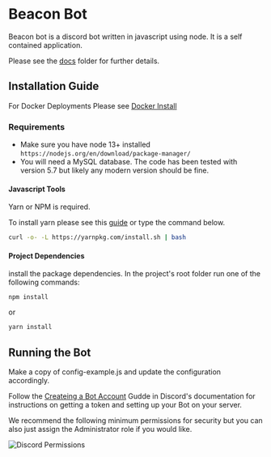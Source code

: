 # Beacon Bot

Beacon bot is a discord bot written in javascript using node.  It is a self contained application.

Please see the [docs](docs) folder for further details.

## Installation Guide
For Docker Deployments Please see [Docker Install](docs/DOCKER.md)

### Requirements 

  - Make sure you have node 13+ installed ```https://nodejs.org/en/download/package-manager/```
  - You will need a MySQL database. The code has been tested with version 5.7 but likely any modern version should be fine. 

#### Javascript Tools

  Yarn or NPM is required.  

  To install yarn please see this [guide](https://classic.yarnpkg.com/en/docs/install) or type the command below.

  ```sh
  curl -o- -L https://yarnpkg.com/install.sh | bash
  ```

#### Project Dependencies 

  install the package dependencies.  In the project's root folder run one of the following commands:

  ```
  npm install
  ```

  or

  ```sh
  yarn install
  ```

## Running the Bot

Make a copy of config-example.js and update the configuration accordingly.

Follow the [Createing a Bot Account](https://discordpy.readthedocs.io/en/latest/discord.html) Gudde in Discord's documentation for instructions on getting a token and setting up your Bot on your server.

We recommend the following minimum permissions for security but you can also just assign the Administrator role if you would like. 

![Discord Permissions](assets/discord_permissions.png)
